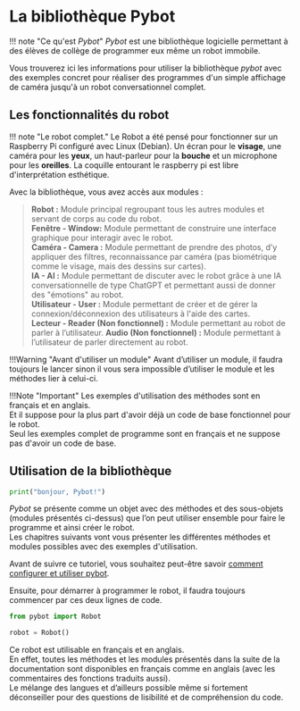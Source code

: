 # La bibliothèque Pybot

!!! note "Ce qu'est *Pybot*"
    *Pybot* est une bibliothèque logicielle permettant à des élèves de collège de programmer eux même un robot immobile.

Vous trouverez ici les informations pour utiliser la bibliothèque *pybot* avec des exemples concret pour réaliser des programmes d'un simple affichage de caméra jusqu'à un robot conversationnel complet.

## Les fonctionnalités du robot

!!! note "Le robot complet."
    Le Robot a été pensé pour fonctionner sur un Raspberry Pi configuré avec Linux (Debian). Un écran pour le **visage**, une caméra pour les **yeux**, un haut-parleur pour la **bouche** et un microphone pour les **oreilles**. La coquille entourant le raspberry pi est libre d'interprétation esthétique.

Avec la bibliothèque, vous avez accès aux modules :

> **Robot :** Module principal regroupant tous les autres modules et servant de corps au code du robot.  
**Fenêtre - Window:** Module permettant de construire une interface graphique pour interagir avec le robot.  
**Caméra - Camera :** Module permettant de prendre des photos, d’y appliquer des filtres, reconnaissance par caméra (pas biométrique comme le visage, mais des dessins sur cartes).  
**IA - AI :** Module permettant de discuter avec le robot grâce à une IA conversationnelle de type ChatGPT et permettant aussi de donner des "émotions" au robot.  
**Utilisateur - User :** Module permettant de créer et de gérer la connexion/déconnexion des utilisateurs à l'aide des cartes.  
**Lecteur - Reader (Non fonctionnel) :** Module permettant au robot de parler à l’utilisateur.
**Audio (Non fonctionnel) :** Module permettant à l’utilisateur de parler directement au robot.  

!!!Warning "Avant d'utiliser un module"
    Avant d’utiliser un module, il faudra toujours le lancer sinon il vous sera impossible d’utiliser le module et les méthodes lier à celui-ci.

!!!Note "Important"
    Les exemples d'utilisation des méthodes sont en français et en anglais.  
    Et il suppose pour la plus part d'avoir déjà un code de base fonctionnel pour le robot.  
    Seul les exemples complet de programme sont en français et ne suppose pas d'avoir un code de base.

## Utilisation de la bibliothèque

```python
print("bonjour, Pybot!")
```

*Pybot* se présente comme un objet avec des méthodes et des sous-objets (modules présentés ci-dessus) que l’on peut utiliser ensemble pour faire le programme et ainsi créer le robot.  
Les chapitres suivants vont vous présenter les différentes méthodes et modules possibles avec des exemples d'utilisation.

Avant de suivre ce tutoriel, vous souhaitez peut-être savoir [comment configurer et utiliser pybot](https://42angouleme.github.io/config/).

Ensuite, pour démarrer à programmer le robot, il faudra toujours commencer par ces deux lignes de code.

```python
from pybot import Robot

robot = Robot()
```

Ce robot est utilisable en français et en anglais.  
En effet, toutes les méthodes et les modules présentés dans la suite de la documentation sont disponibles en français comme en anglais (avec les commentaires des fonctions traduits aussi).  
Le mélange des langues et d’ailleurs possible même si fortement déconseiller pour des questions de lisibilité et de compréhension du code.
